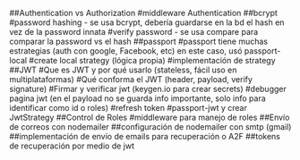 ##Authentication vs Authorization
#middleware Authentication
##bcrypt
#password hashing - se usa bcrypt, debería guardarse en la bd el hash en vez de la password innata
#verify password - se usa compare para comparar la password vs el hash
##passport
#passport tiene muchas estrategias (auth con google, Facebook, etc) en este caso, usó passport-local
#create local strategy (lógica propia)
#implementación de strategy
##JWT
#Que es JWT y por qué usarlo (stateless, fácil uso en multiplataformas)
#Qué conforma el JWT (header, payload, verify signature)
#Firmar y verificar jwt (keygen.io para crear secrets)
#debugger pagina jwt (en el payload no se guarda info importante, solo info para identificar como id o roles)
#refresh token
#passport-jwt y crear JwtStrategy
##Control de Roles
#middleware para manejo de roles
##Envío de correos con nodemailer
##configuración de nodemailer con smtp (gmail)
##implementación de envío de emails para recuperación o A2F
##tokens de recuperación por medio de jwt
